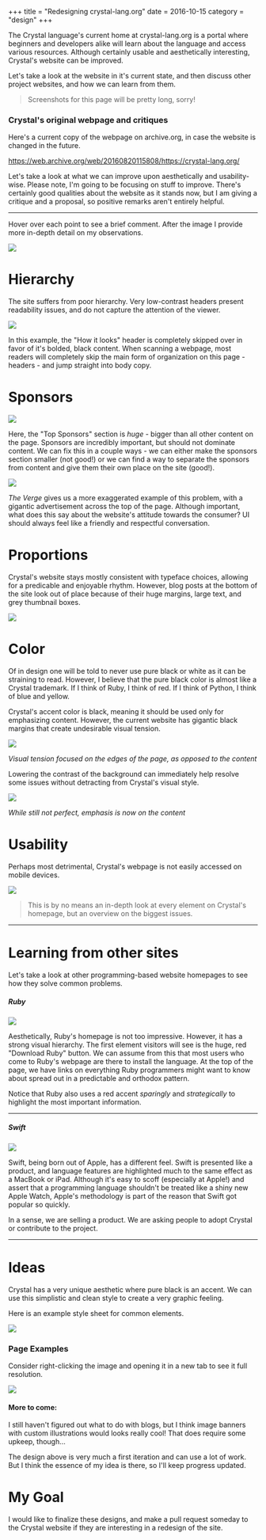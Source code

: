 +++
title = "Redesigning crystal-lang.org"
date = 2016-10-15
category = "design"
+++

The Crystal language's current home at crystal-lang.org is a portal where beginners and developers alike will learn about the language and access various resources.  Although certainly usable and aesthetically interesting, Crystal's website can be improved.

Let's take a look at the website in it's current state, and then discuss other project websites, and how we can learn from them.

> Screenshots for this page will be pretty long, sorry!

### Crystal's original webpage and critiques

Here's a current copy of the webpage on archive.org, in case the website is changed in the future.

https://web.archive.org/web/20160820115808/https://crystal-lang.org/

Let's take a look at what we can improve upon aesthetically and usability-wise.  Please note, I'm going to be focusing on stuff to improve.  There's certainly good qualities about the website as it stands now, but I am giving a critique and a proposal, so positive remarks aren't entirely helpful.

---

Hover over each point to see a brief comment.  After the image I provide more in-depth detail on my observations.

<img src="/images/redesigning-crystal-lang-org/full-page.png" class="jnote" data-jnote='[{"x":0.248046875,"y":0.18754532269760696,"title":"Hierarchy","caption":"Low-contrast headers present readability issues, and do not capture the attention of the viewer."},{"x":0.4970703125,"y":0.3374123761179599,"title":"Grey gore","caption":"It is very difficult to make grey icons on a half-grey background look good!"},{"x":0.2236328125,"y":0.512901861252115,"title":"Repetition and Spacing","caption":"Blog entries are super-spacy and do not have the same visual style as the rest of the site."},{"x":0.12,"y":0.12421440657481267,"title":"Contrast","caption":"The site has gigantic black margins that create undesirable visual tension and focus the user away from content."},{"x":0.15234375,"y":0.01954919023446942,"title":"Not responsive","caption":"The current website is not responsive, and does not appear well on mobile devices."},{"x":0.552734375,"y":0.6601099830795262,"title":"...and it keeps going","caption":"Blog content takes up a huge amount of space for the little information it provides up front."}]' />

Hierarchy 
===

The site suffers from poor hierarchy.  Very low-contrast headers present readability issues, and do not capture the attention of the viewer.

![](/images/redesigning-crystal-lang-org/Capture.PNG)

In this example, the "How it looks" header is completely skipped over in favor of it's bolded, black content.  When scanning a webpage, most readers will completely skip the main form of organization on this page - headers - and jump straight into body copy.

Sponsors
===

![](/images/redesigning-crystal-lang-org/2.PNG)

Here, the "Top Sponsors" section is *huge* - bigger than all other content on the page.  Sponsors are incredibly important, but should not dominate content.  We can fix this in a couple ways - we can either make the sponsors section smaller (not good!) or we can find a way to separate the sponsors from content and give them their own place on the site (good!).

![](/images/redesigning-crystal-lang-org/the-verge.PNG)

*The Verge* gives us a more exaggerated example of this problem, with a gigantic advertisement across the top of the page.  Although important, what does this say about the website's attitude towards the consumer?  UI should always feel like a friendly and respectful conversation.

Proportions
===

Crystal's website stays mostly consistent with typeface choices, allowing for a predicable and enjoyable rhythm.  However,  blog posts at the bottom of the site look out of place because of their huge margins, large text, and grey thumbnail boxes.

![](/images/redesigning-crystal-lang-org/proportions-1.png)

Color
===

Of in design one will be told to never use pure black or white as it can be straining to read.  However, I believe that the pure black color is almost like a Crystal trademark.  If I think of Ruby, I think of red.  If I think of Python, I think of blue and yellow.   

Crystal's accent color is black, meaning it should be used only for emphasizing content.  However, the current website has gigantic black margins that create undesirable visual tension.

![](/images/redesigning-crystal-lang-org/visual.PNG)

*Visual tension focused on the edges of the page, as opposed to the content*

Lowering the contrast of the background can immediately help resolve some issues without detracting from Crystal's visual style.

![](/images/redesigning-crystal-lang-org/visual-2.png)

*While still not perfect, emphasis is now on the content*

Usability
===

Perhaps most detrimental, Crystal's webpage is not easily accessed on mobile devices. 

![](/images/redesigning-crystal-lang-org/usability.PNG)

> This is by no means an in-depth look at every element on Crystal's homepage, but an overview on the biggest issues.

---

Learning from other sites
===

Let's take a look at other programming-based website homepages to see how they solve common problems.

##### Ruby

![](/images/redesigning-crystal-lang-org/ruby.PNG)

Aesthetically, Ruby's homepage is not too impressive.  However, it has a strong visual hierarchy.  The first element visitors will see is the huge, red "Download Ruby" button.  We can assume from this that most users who come to Ruby's webpage are there to install the language.  At the top of the page, we have links on everything Ruby programmers might want to know about spread out in a predictable and orthodox pattern.

Notice that Ruby also uses a red accent *sparingly* and *strategically* to highlight the most important information.

---

##### Swift

![](/images/redesigning-crystal-lang-org/apple.PNG)

Swift, being born out of Apple, has a different feel.  Swift is presented like a product, and language features are highlighted much to the same effect as a MacBook or iPad.  Although it's easy to scoff (especially at Apple!) and assert that a programming language shouldn't be treated like a shiny new Apple Watch, Apple's methodology is part of the reason that Swift got popular so quickly.

In a sense, we are selling a product.  We are asking people to adopt Crystal or contribute to the project.

-----

Ideas
====

Crystal has a very unique aesthetic where pure black is an accent.  We can use this simplistic and clean style to create a very graphic feeling.

Here is an example style sheet for common elements.

![](/images/redesigning-crystal-lang-org/redesigns-02-3.png)

### Page Examples

Consider right-clicking the image and opening it in a new tab to see it full resolution.

![](/images/redesigning-crystal-lang-org/rerere.png)

#### More to come:

I still haven't figured out what to do with blogs, but I think image banners with custom illustrations would looks really cool!  That does require some upkeep, though...

The design above is very much a first iteration and can use a lot of work.  But I think the essence of my idea is there, so I'll keep progress updated.

My Goal
======

I would like to finalize these designs, and make a pull request someday to the Crystal website if they are interesting in a redesign of the site.